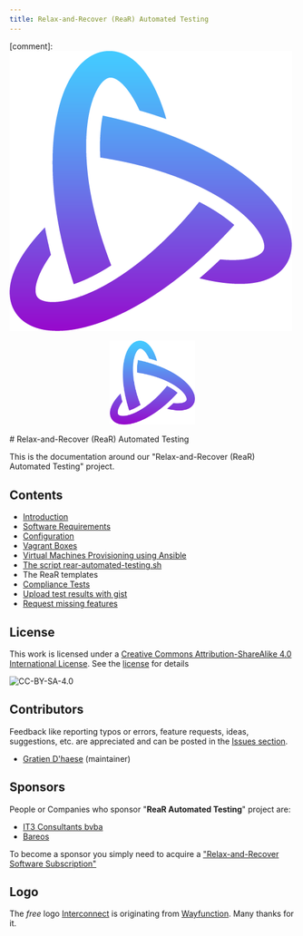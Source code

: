 ```yaml
---
title: Relax-and-Recover (ReaR) Automated Testing
---
```

[comment]:  ![Interconnect logo](images/Interconnect.png)
<p align="center">
  <img src="images/Interconnect.png" width="150"/>
</p>
# Relax-and-Recover (ReaR) Automated Testing

This is the documentation around our "Relax-and-Recover (ReaR) Automated Testing" project.

## Contents

- [Introduction](introduction.md)
- [Software Requirements](software.md)
- [Configuration](configuration.md)
- [Vagrant Boxes](vagrantboxes.md)
- [Virtual Machines Provisioning using Ansible](ansible.md)
- [The script rear-automated-testing.sh](script.md)
- The ReaR templates
- [Compliance Tests](inspec.md)
- [Upload test results with gist](gists.md)
- [Request missing features](sponsoring.md)

## License

This work is licensed under a [Creative Commons Attribution-ShareAlike 4.0 International License](https://creativecommons.org/licenses/by-sa/4.0/). See the [license](LICENSE.txt) for details

![CC-BY-SA-4.0](https://i.creativecommons.org/l/by-sa/4.0/88x31.png)

## Contributors

Feedback like reporting typos or errors, feature requests, ideas, suggestions, etc. are appreciated and can be posted in the [Issues section](https://github.com/gdha/rear-automated-testing/issues).

- [Gratien D'haese](https://github.com/gdha/) (maintainer)

## Sponsors

People or Companies who sponsor "**ReaR Automated Testing**" project are:

- [IT3 Consultants bvba](http://www.it3.be/)
- [Bareos](http://www.bareos.com/en/)

To become a sponsor you simply need to acquire a ["Relax-and-Recover Software Subscription"](http://www.it3.be/rear-support/)

## Logo

The *free* logo [Interconnect](https://wayfx.com/wp-content/themes/understrap/images/logos/downloads/Interconnect.zip) is originating from [Wayfunction](https://wayfx.com/logos/). Many thanks for it.
